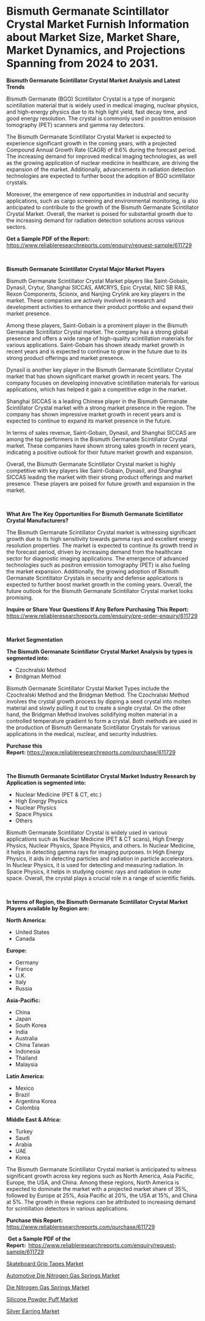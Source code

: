 <p><h1>Bismuth Germanate Scintillator Crystal Market Furnish Information about Market Size, Market Share, Market Dynamics, and Projections Spanning from 2024 to 2031.</h1></p><p><strong>Bismuth Germanate Scintillator Crystal Market Analysis and Latest Trends</strong></p>
<p><p>Bismuth Germanate (BGO) Scintillator Crystal is a type of inorganic scintillation material that is widely used in medical imaging, nuclear physics, and high-energy physics due to its high light yield, fast decay time, and good energy resolution. The crystal is commonly used in positron emission tomography (PET) scanners and gamma ray detectors.</p><p>The Bismuth Germanate Scintillator Crystal Market is expected to experience significant growth in the coming years, with a projected Compound Annual Growth Rate (CAGR) of 9.6% during the forecast period. The increasing demand for improved medical imaging technologies, as well as the growing application of nuclear medicine in healthcare, are driving the expansion of the market. Additionally, advancements in radiation detection technologies are expected to further boost the adoption of BGO scintillator crystals.</p><p>Moreover, the emergence of new opportunities in industrial and security applications, such as cargo screening and environmental monitoring, is also anticipated to contribute to the growth of the Bismuth Germanate Scintillator Crystal Market. Overall, the market is poised for substantial growth due to the increasing demand for radiation detection solutions across various sectors.</p></p>
<p><strong>Get a Sample PDF of the Report:&nbsp;</strong> <a href="https://www.reliableresearchreports.com/enquiry/request-sample/611729">https://www.reliableresearchreports.com/enquiry/request-sample/611729</a></p>
<p>&nbsp;</p>
<p><strong>Bismuth Germanate Scintillator Crystal Major Market Players</strong></p>
<p><p>Bismuth Germanate Scintillator Crystal Market players like Saint-Gobain, Dynasil, Crytur, Shanghai SICCAS, AMCRYS, Epic Crystal, NIIC SB RAS, Rexon Components, Scionix, and Nanjing Crylink are key players in the market. These companies are actively involved in research and development activities to enhance their product portfolio and expand their market presence.</p><p>Among these players, Saint-Gobain is a prominent player in the Bismuth Germanate Scintillator Crystal market. The company has a strong global presence and offers a wide range of high-quality scintillation materials for various applications. Saint-Gobain has shown steady market growth in recent years and is expected to continue to grow in the future due to its strong product offerings and market presence.</p><p>Dynasil is another key player in the Bismuth Germanate Scintillator Crystal market that has shown significant market growth in recent years. The company focuses on developing innovative scintillation materials for various applications, which has helped it gain a competitive edge in the market.</p><p>Shanghai SICCAS is a leading Chinese player in the Bismuth Germanate Scintillator Crystal market with a strong market presence in the region. The company has shown impressive market growth in recent years and is expected to continue to expand its market presence in the future.</p><p>In terms of sales revenue, Saint-Gobain, Dynasil, and Shanghai SICCAS are among the top performers in the Bismuth Germanate Scintillator Crystal market. These companies have shown strong sales growth in recent years, indicating a positive outlook for their future market growth and expansion.</p><p>Overall, the Bismuth Germanate Scintillator Crystal market is highly competitive with key players like Saint-Gobain, Dynasil, and Shanghai SICCAS leading the market with their strong product offerings and market presence. These players are poised for future growth and expansion in the market.</p></p>
<p>&nbsp;</p>
<p><strong>What Are The Key Opportunities For Bismuth Germanate Scintillator Crystal Manufacturers?</strong></p>
<p><p>The Bismuth Germanate Scintillator Crystal market is witnessing significant growth due to its high sensitivity towards gamma rays and excellent energy resolution properties. The market is expected to continue its growth trend in the forecast period, driven by increasing demand from the healthcare sector for diagnostic imaging applications. The emergence of advanced technologies such as positron emission tomography (PET) is also fueling the market expansion. Additionally, the growing adoption of Bismuth Germanate Scintillator Crystals in security and defense applications is expected to further boost market growth in the coming years. Overall, the future outlook for the Bismuth Germanate Scintillator Crystal market looks promising.</p></p>
<p><strong>Inquire or Share Your Questions If Any Before Purchasing This Report:</strong> <a href="https://www.reliableresearchreports.com/enquiry/pre-order-enquiry/611729">https://www.reliableresearchreports.com/enquiry/pre-order-enquiry/611729</a></p>
<p>&nbsp;</p>
<p><strong>Market Segmentation</strong></p>
<p><strong>The Bismuth Germanate Scintillator Crystal Market Analysis by types is segmented into:</strong></p>
<p><ul><li>Czochralski Method</li><li>Bridgman Method</li></ul></p>
<p><p>Bismuth Germanate Scintillator Crystal Market Types include the Czochralski Method and the Bridgman Method. The Czochralski Method involves the crystal growth process by dipping a seed crystal into molten material and slowly pulling it out to create a single crystal. On the other hand, the Bridgman Method involves solidifying molten material in a controlled temperature gradient to form a crystal. Both methods are used in the production of Bismuth Germanate Scintillator Crystals for various applications in the medical, nuclear, and security industries.</p></p>
<p><strong>Purchase this Report:&nbsp;</strong><a href="https://www.reliableresearchreports.com/purchase/611729">https://www.reliableresearchreports.com/purchase/611729</a></p>
<p>&nbsp;</p>
<p><strong>The Bismuth Germanate Scintillator Crystal Market Industry Research by Application is segmented into:</strong></p>
<p><ul><li>Nuclear Medicine (PET & CT, etc.)</li><li>High Energy Physics</li><li>Nuclear Physics</li><li>Space Physics</li><li>Others</li></ul></p>
<p><p>Bismuth Germanate Scintillator Crystal is widely used in various applications such as Nuclear Medicine (PET & CT scans), High Energy Physics, Nuclear Physics, Space Physics, and others. In Nuclear Medicine, it helps in detecting gamma rays for imaging purposes. In High Energy Physics, it aids in detecting particles and radiation in particle accelerators. In Nuclear Physics, it is used for detecting and measuring radiation. In Space Physics, it helps in studying cosmic rays and radiation in outer space. Overall, the crystal plays a crucial role in a range of scientific fields.</p></p>
<p>&nbsp;</p>
<p><strong>In terms of Region, the Bismuth Germanate Scintillator Crystal Market Players available by Region are:</strong></p>
<p>
    <p> <strong> North America: </strong>
        <ul>
            <li>United States</li>
            <li>Canada</li>
        </ul>
        </p> 
    <p> <strong> Europe: </strong>
        <ul>
            <li>Germany</li>
            <li>France</li>
            <li>U.K.</li>
            <li>Italy</li>
            <li>Russia</li>
        </ul>
        </p> 
    <p> <strong> Asia-Pacific: </strong>
        <ul>
            <li>China</li>
            <li>Japan</li>
            <li>South Korea</li>
            <li>India</li>
            <li>Australia</li>
            <li>China Taiwan</li>
            <li>Indonesia</li>
            <li>Thailand</li>
            <li>Malaysia</li>
        </ul>
        </p> 
    <p> <strong> Latin America: </strong>
        <ul>
            <li>Mexico</li>
            <li>Brazil</li>
            <li>Argentina Korea</li>
            <li>Colombia</li>
        </ul>
        </p> 
    <p> <strong> Middle East & Africa: </strong>
        <ul>
            <li>Turkey</li>
            <li>Saudi</li>
            <li>Arabia</li>
            <li>UAE</li>
            <li>Korea</li>
        </ul>
    </p>
    </p>
<p><p>The Bismuth Germanate Scintillator Crystal market is anticipated to witness significant growth across key regions such as North America, Asia Pacific, Europe, the USA, and China. Among these regions, North America is expected to dominate the market with a projected market share of 35%, followed by Europe at 25%, Asia Pacific at 20%, the USA at 15%, and China at 5%. The growth in these regions can be attributed to increasing demand for scintillation detectors in various applications.</p></p>
<p><strong>Purchase this Report: </strong><a href="https://www.reliableresearchreports.com/purchase/611729">https://www.reliableresearchreports.com/purchase/611729</a></p>
<p>&nbsp;<strong>Get a Sample PDF of the Report:&nbsp;&nbsp;</strong><a href="https://www.reliableresearchreports.com/enquiry/request-sample/611729">https://www.reliableresearchreports.com/enquiry/request-sample/611729</a></p>
<p><strong></strong></p>
<p><p><a href="https://medium.com/@laurenglover76/decoding-skateboard-grip-tapes-market-metrics-market-share-trends-and-growth-patterns-791c87ed92d4">Skateboard Grip Tapes Market</a></p><p><a href="https://github.com/indrystar/Market-Research-Report-List-1/blob/main/automotive-die-nitrogen-gas-springs-market.md">Automotive Die Nitrogen Gas Springs Market</a></p><p><a href="https://github.com/AKSHATREPORTPRIME/Market-Research-Report-List-3/blob/main/die-nitrogen-gas-springs-market.md">Die Nitrogen Gas Springs Market</a></p><p><a href="https://medium.com/@vivianejast/silicone-powder-puff-market-insight-market-trends-growth-forecasted-from-2024-to-2031-acc898e4f9b8">Silicone Powder Puff Market</a></p><p><a href="https://medium.com/@laurenglover76/silver-earring-market-exploring-market-share-market-trends-and-future-growth-ad5b167dec62">Silver Earring Market</a></p></p>